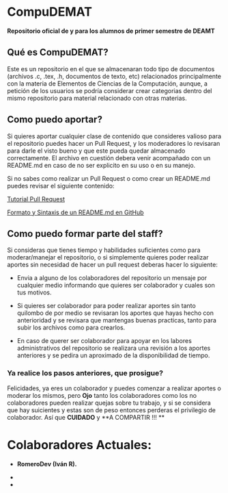 # CompuDEMAT
**Repositorio oficial de y para los alumnos de primer semestre de DEAMT**



## Qué es CompuDEMAT?

Este es un repositorio en el que se almacenaran todo tipo de documentos (archivos .c, .tex, .h, documentos de texto, etc) relacionados principalmente con la materia de Elementos de Ciencias de la Computación, aunque, a petición de los usuarios se podría considerar crear categorias dentro del mismo repositorio para material relacionado con otras materias.



## Como puedo aportar?

Si quieres aportar cualquier clase de contenido que consideres valioso para el repositorio puedes hacer un Pull Request, y los moderadores lo revisaran para darle el visto bueno y que este pueda quedar almacenado correctamente. El archivo en cuestión debera venir acompañado con un README.md en caso de no ser explicito en su uso o en su manejo.

Si no sabes como realizar un Pull Request o como crear un README.md puedes revisar el siguiente contenido:

[Tutorial Pull Request](https://www.youtube.com/watch?v=ZmrP2G9FSzw)

[Formato y Sintaxis de un README.md en GitHub](https://docs.github.com/es/get-started/writing-on-github/getting-started-with-writing-and-formatting-on-github/basic-writing-and-formatting-syntax)


## Como puedo formar parte del staff?

Si consideras que tienes tiempo y habilidades suficientes como para moderar/manejar el repositorio, o si simplemente quieres poder realizar aportes sin necesidad de hacer un pull request deberas hacer lo siguiente:

- Envia a alguno de los colaboradores del repositorio un mensaje por cualquier medio informando que quieres ser colaborador y cuales son tus motivos.

- Si quieres ser colaborador para poder realizar aportes sin tanto quilombo de por medio se revisaran los aportes que hayas hecho con anterioridad y se revisara que mantengas buenas practicas, tanto para subir los archivos como para crearlos.

- En caso de querer ser colaborador para apoyar en los labores administrativos del repositorio se realizara una revisión a los aportes anteriores y se pedira un aproximado de la disponibilidad de tiempo.

### Ya realice los pasos anteriores, que prosigue?

Felicidades, ya eres un colaborador y puedes comenzar a realizar aportes o moderar los mismos, pero **Ojo** tanto los colaboradores como los no colaboradores pueden realizar quejas sobre tu trabajo, y si se considera que hay suicientes y estas son de peso entonces perderas el privilegio de colaborador. Así que **CUIDADO** y **A COMPARTIR !!! **


# Colaboradores Actuales:

- **RomeroDev (Iván R).**

-

-
